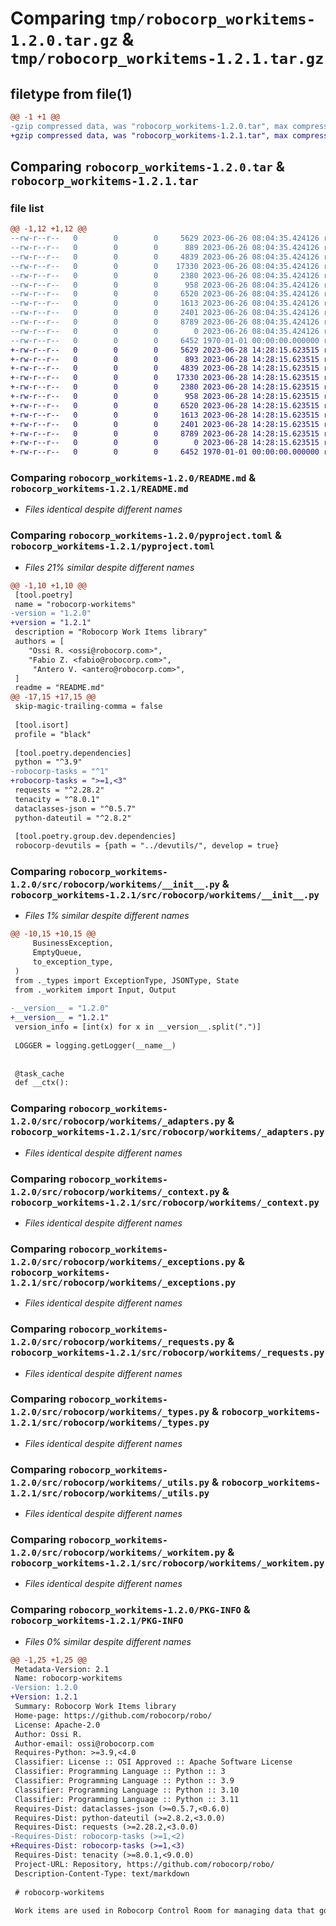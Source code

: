 # Comparing `tmp/robocorp_workitems-1.2.0.tar.gz` & `tmp/robocorp_workitems-1.2.1.tar.gz`

## filetype from file(1)

```diff
@@ -1 +1 @@
-gzip compressed data, was "robocorp_workitems-1.2.0.tar", max compression
+gzip compressed data, was "robocorp_workitems-1.2.1.tar", max compression
```

## Comparing `robocorp_workitems-1.2.0.tar` & `robocorp_workitems-1.2.1.tar`

### file list

```diff
@@ -1,12 +1,12 @@
--rw-r--r--   0        0        0     5629 2023-06-26 08:04:35.424126 robocorp_workitems-1.2.0/README.md
--rw-r--r--   0        0        0      889 2023-06-26 08:04:35.424126 robocorp_workitems-1.2.0/pyproject.toml
--rw-r--r--   0        0        0     4839 2023-06-26 08:04:35.424126 robocorp_workitems-1.2.0/src/robocorp/workitems/__init__.py
--rw-r--r--   0        0        0    17330 2023-06-26 08:04:35.424126 robocorp_workitems-1.2.0/src/robocorp/workitems/_adapters.py
--rw-r--r--   0        0        0     2380 2023-06-26 08:04:35.424126 robocorp_workitems-1.2.0/src/robocorp/workitems/_context.py
--rw-r--r--   0        0        0      958 2023-06-26 08:04:35.424126 robocorp_workitems-1.2.0/src/robocorp/workitems/_exceptions.py
--rw-r--r--   0        0        0     6520 2023-06-26 08:04:35.424126 robocorp_workitems-1.2.0/src/robocorp/workitems/_requests.py
--rw-r--r--   0        0        0     1613 2023-06-26 08:04:35.424126 robocorp_workitems-1.2.0/src/robocorp/workitems/_types.py
--rw-r--r--   0        0        0     2401 2023-06-26 08:04:35.424126 robocorp_workitems-1.2.0/src/robocorp/workitems/_utils.py
--rw-r--r--   0        0        0     8789 2023-06-26 08:04:35.424126 robocorp_workitems-1.2.0/src/robocorp/workitems/_workitem.py
--rw-r--r--   0        0        0        0 2023-06-26 08:04:35.424126 robocorp_workitems-1.2.0/src/robocorp/workitems/py.typed
--rw-r--r--   0        0        0     6452 1970-01-01 00:00:00.000000 robocorp_workitems-1.2.0/PKG-INFO
+-rw-r--r--   0        0        0     5629 2023-06-28 14:28:15.623515 robocorp_workitems-1.2.1/README.md
+-rw-r--r--   0        0        0      893 2023-06-28 14:28:15.623515 robocorp_workitems-1.2.1/pyproject.toml
+-rw-r--r--   0        0        0     4839 2023-06-28 14:28:15.623515 robocorp_workitems-1.2.1/src/robocorp/workitems/__init__.py
+-rw-r--r--   0        0        0    17330 2023-06-28 14:28:15.623515 robocorp_workitems-1.2.1/src/robocorp/workitems/_adapters.py
+-rw-r--r--   0        0        0     2380 2023-06-28 14:28:15.623515 robocorp_workitems-1.2.1/src/robocorp/workitems/_context.py
+-rw-r--r--   0        0        0      958 2023-06-28 14:28:15.623515 robocorp_workitems-1.2.1/src/robocorp/workitems/_exceptions.py
+-rw-r--r--   0        0        0     6520 2023-06-28 14:28:15.623515 robocorp_workitems-1.2.1/src/robocorp/workitems/_requests.py
+-rw-r--r--   0        0        0     1613 2023-06-28 14:28:15.623515 robocorp_workitems-1.2.1/src/robocorp/workitems/_types.py
+-rw-r--r--   0        0        0     2401 2023-06-28 14:28:15.623515 robocorp_workitems-1.2.1/src/robocorp/workitems/_utils.py
+-rw-r--r--   0        0        0     8789 2023-06-28 14:28:15.623515 robocorp_workitems-1.2.1/src/robocorp/workitems/_workitem.py
+-rw-r--r--   0        0        0        0 2023-06-28 14:28:15.623515 robocorp_workitems-1.2.1/src/robocorp/workitems/py.typed
+-rw-r--r--   0        0        0     6452 1970-01-01 00:00:00.000000 robocorp_workitems-1.2.1/PKG-INFO
```

### Comparing `robocorp_workitems-1.2.0/README.md` & `robocorp_workitems-1.2.1/README.md`

 * *Files identical despite different names*

### Comparing `robocorp_workitems-1.2.0/pyproject.toml` & `robocorp_workitems-1.2.1/pyproject.toml`

 * *Files 21% similar despite different names*

```diff
@@ -1,10 +1,10 @@
 [tool.poetry]
 name = "robocorp-workitems"
-version = "1.2.0"
+version = "1.2.1"
 description = "Robocorp Work Items library"
 authors = [
 	"Ossi R. <ossi@robocorp.com>",
 	"Fabio Z. <fabio@robocorp.com>",
     "Antero V. <antero@robocorp.com>",
 ]
 readme = "README.md"
@@ -17,15 +17,15 @@
 skip-magic-trailing-comma = false
 
 [tool.isort]
 profile = "black"
 
 [tool.poetry.dependencies]
 python = "^3.9"
-robocorp-tasks = "^1"
+robocorp-tasks = ">=1,<3"
 requests = "^2.28.2"
 tenacity = "^8.0.1"
 dataclasses-json = "^0.5.7"
 python-dateutil = "^2.8.2"
 
 [tool.poetry.group.dev.dependencies]
 robocorp-devutils = {path = "../devutils/", develop = true}
```

### Comparing `robocorp_workitems-1.2.0/src/robocorp/workitems/__init__.py` & `robocorp_workitems-1.2.1/src/robocorp/workitems/__init__.py`

 * *Files 1% similar despite different names*

```diff
@@ -10,15 +10,15 @@
     BusinessException,
     EmptyQueue,
     to_exception_type,
 )
 from ._types import ExceptionType, JSONType, State
 from ._workitem import Input, Output
 
-__version__ = "1.2.0"
+__version__ = "1.2.1"
 version_info = [int(x) for x in __version__.split(".")]
 
 LOGGER = logging.getLogger(__name__)
 
 
 @task_cache
 def __ctx():
```

### Comparing `robocorp_workitems-1.2.0/src/robocorp/workitems/_adapters.py` & `robocorp_workitems-1.2.1/src/robocorp/workitems/_adapters.py`

 * *Files identical despite different names*

### Comparing `robocorp_workitems-1.2.0/src/robocorp/workitems/_context.py` & `robocorp_workitems-1.2.1/src/robocorp/workitems/_context.py`

 * *Files identical despite different names*

### Comparing `robocorp_workitems-1.2.0/src/robocorp/workitems/_exceptions.py` & `robocorp_workitems-1.2.1/src/robocorp/workitems/_exceptions.py`

 * *Files identical despite different names*

### Comparing `robocorp_workitems-1.2.0/src/robocorp/workitems/_requests.py` & `robocorp_workitems-1.2.1/src/robocorp/workitems/_requests.py`

 * *Files identical despite different names*

### Comparing `robocorp_workitems-1.2.0/src/robocorp/workitems/_types.py` & `robocorp_workitems-1.2.1/src/robocorp/workitems/_types.py`

 * *Files identical despite different names*

### Comparing `robocorp_workitems-1.2.0/src/robocorp/workitems/_utils.py` & `robocorp_workitems-1.2.1/src/robocorp/workitems/_utils.py`

 * *Files identical despite different names*

### Comparing `robocorp_workitems-1.2.0/src/robocorp/workitems/_workitem.py` & `robocorp_workitems-1.2.1/src/robocorp/workitems/_workitem.py`

 * *Files identical despite different names*

### Comparing `robocorp_workitems-1.2.0/PKG-INFO` & `robocorp_workitems-1.2.1/PKG-INFO`

 * *Files 0% similar despite different names*

```diff
@@ -1,25 +1,25 @@
 Metadata-Version: 2.1
 Name: robocorp-workitems
-Version: 1.2.0
+Version: 1.2.1
 Summary: Robocorp Work Items library
 Home-page: https://github.com/robocorp/robo/
 License: Apache-2.0
 Author: Ossi R.
 Author-email: ossi@robocorp.com
 Requires-Python: >=3.9,<4.0
 Classifier: License :: OSI Approved :: Apache Software License
 Classifier: Programming Language :: Python :: 3
 Classifier: Programming Language :: Python :: 3.9
 Classifier: Programming Language :: Python :: 3.10
 Classifier: Programming Language :: Python :: 3.11
 Requires-Dist: dataclasses-json (>=0.5.7,<0.6.0)
 Requires-Dist: python-dateutil (>=2.8.2,<3.0.0)
 Requires-Dist: requests (>=2.28.2,<3.0.0)
-Requires-Dist: robocorp-tasks (>=1,<2)
+Requires-Dist: robocorp-tasks (>=1,<3)
 Requires-Dist: tenacity (>=8.0.1,<9.0.0)
 Project-URL: Repository, https://github.com/robocorp/robo/
 Description-Content-Type: text/markdown
 
 # robocorp-workitems
 
 Work items are used in Robocorp Control Room for managing data that go through
```

